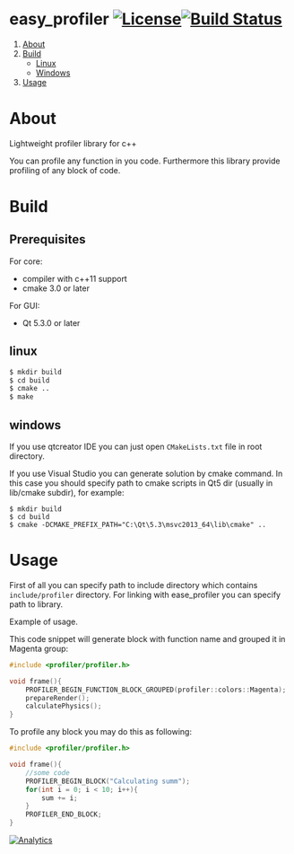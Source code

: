 # easy_profiler [![License](https://img.shields.io/badge/license-GPL3-blue.svg)](https://github.com/yse/easy_profiler/blob/develop/COPYING)[![Build Status](https://travis-ci.org/yse/easy_profiler.svg?branch=develop)](https://travis-ci.org/yse/easy_profiler)

1. [About](#about)
2. [Build](#build)
    - [Linux](#linux)
    - [Windows](#windows)
3. [Usage](#usage)


# About
Lightweight profiler library for c++ 

You can profile any function in you code. Furthermore this library provide profiling of any block of code.

# Build

## Prerequisites

For core:
* compiler with c++11 support
* cmake 3.0 or later

For GUI:
* Qt 5.3.0 or later

## linux

```bash
$ mkdir build
$ cd build
$ cmake ..
$ make
```

## windows

If you use qtcreator IDE you can just open `CMakeLists.txt` file in root directory.

If you use Visual Studio you can generate solution by cmake command. In this case you should specify path to cmake scripts in Qt5 dir (usually in lib/cmake subdir), for example:
```batch
$ mkdir build
$ cd build
$ cmake -DCMAKE_PREFIX_PATH="C:\Qt\5.3\msvc2013_64\lib\cmake" ..
```

# Usage

First of all you can specify path to include directory which contains `include/profiler` directory. For linking with ease_profiler you can specify path to library.

Example of usage.

This code snippet will generate block with function name and grouped it in Magenta group:
```cpp
#include <profiler/profiler.h>

void frame(){
	PROFILER_BEGIN_FUNCTION_BLOCK_GROUPED(profiler::colors::Magenta);
	prepareRender();
	calculatePhysics();
}
```
To profile any block you may do this as following:
```cpp
#include <profiler/profiler.h>

void frame(){
	//some code
	PROFILER_BEGIN_BLOCK("Calculating summ");
	for(int i = 0; i < 10; i++){
		sum += i;
	}
	PROFILER_END_BLOCK;
}
```
[![Analytics](https://ga-beacon.appspot.com/UA-82899176-1/easy_profiler/readme)](https://github.com/yse/easy_profiler)
